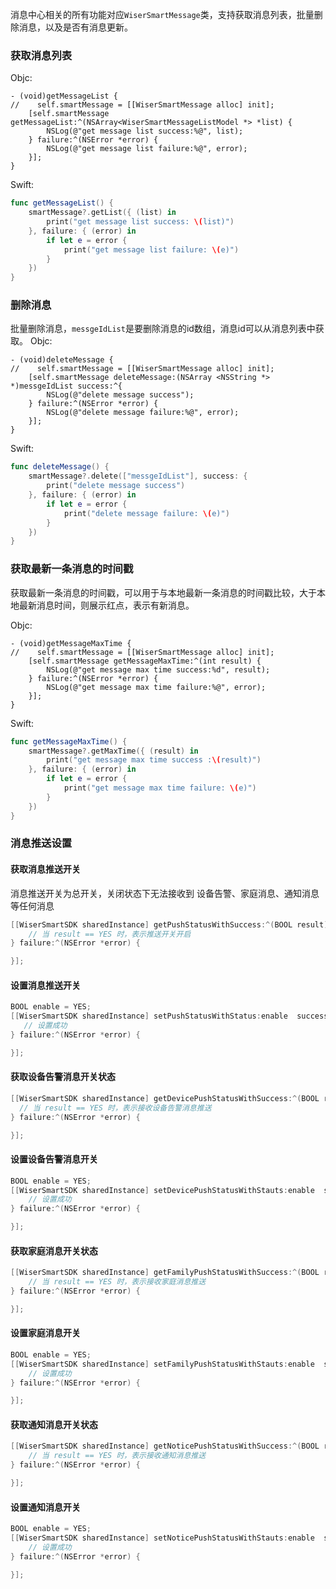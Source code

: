 消息中心相关的所有功能对应`WiserSmartMessage`类，支持获取消息列表，批量删除消息，以及是否有消息更新。

### 获取消息列表

Objc:

```objc
- (void)getMessageList {
//    self.smartMessage = [[WiserSmartMessage alloc] init];
	[self.smartMessage getMessageList:^(NSArray<WiserSmartMessageListModel *> *list) {
		NSLog(@"get message list success:%@", list);
	} failure:^(NSError *error) {
		NSLog(@"get message list failure:%@", error);
	}];
}
```
Swift:

```swift
func getMessageList() {
    smartMessage?.getList({ (list) in
        print("get message list success: \(list)")
    }, failure: { (error) in
        if let e = error {
            print("get message list failure: \(e)")
        }
    })
}
```



### 删除消息

批量删除消息，`messgeIdList`是要删除消息的id数组，消息id可以从消息列表中获取。
Objc:

```objc
- (void)deleteMessage {
//    self.smartMessage = [[WiserSmartMessage alloc] init];
    [self.smartMessage deleteMessage:(NSArray <NSString *> *)messgeIdList success:^{
		NSLog(@"delete message success");
    } failure:^(NSError *error) {
    	NSLog(@"delete message failure:%@", error);
    }];
}
```
Swift:

```swift
func deleteMessage() {
    smartMessage?.delete(["messgeIdList"], success: {
        print("delete message success")
    }, failure: { (error) in
        if let e = error {
            print("delete message failure: \(e)")
        }
    })
}
```



### 获取最新一条消息的时间戳

获取最新一条消息的时间戳，可以用于与本地最新一条消息的时间戳比较，大于本地最新消息时间，则展示红点，表示有新消息。

Objc:

```objc
- (void)getMessageMaxTime {
//    self.smartMessage = [[WiserSmartMessage alloc] init];
	[self.smartMessage getMessageMaxTime:^(int result) {
		NSLog(@"get message max time success:%d", result);
	} failure:^(NSError *error) {
		NSLog(@"get message max time failure:%@", error);
	}];
}
```

Swift:

```swift
func getMessageMaxTime() {
    smartMessage?.getMaxTime({ (result) in
        print("get message max time success :\(result)")
    }, failure: { (error) in
        if let e = error {
            print("get message max time failure: \(e)")
        }
    })
}
```



### 消息推送设置

#### 获取消息推送开关

消息推送开关为总开关，关闭状态下无法接收到 设备告警、家庭消息、通知消息 等任何消息

```objective-c
[[WiserSmartSDK sharedInstance] getPushStatusWithSuccess:^(BOOL result) {
	// 当 result == YES 时，表示推送开关开启
} failure:^(NSError *error) {

}];
```

#### 设置消息推送开关

 ````objective-c
BOOL enable = YES;
[[WiserSmartSDK sharedInstance] setPushStatusWithStatus:enable  success:^{
	// 设置成功
} failure:^(NSError *error) {

}];
 ````

#### 获取设备告警消息开关状态

```objective-c
[[WiserSmartSDK sharedInstance] getDevicePushStatusWithSuccess:^(BOOL result) {
  // 当 result == YES 时，表示接收设备告警消息推送
} failure:^(NSError *error) {

}];
```

#### 设置设备告警消息开关

````objective-c
BOOL enable = YES;
[[WiserSmartSDK sharedInstance] setDevicePushStatusWithStauts:enable  success:^{
	// 设置成功
} failure:^(NSError *error) {

}];
````

#### 获取家庭消息开关状态

```objective-c
[[WiserSmartSDK sharedInstance] getFamilyPushStatusWithSuccess:^(BOOL result) {
	// 当 result == YES 时，表示接收家庭消息推送
} failure:^(NSError *error) {

}];
```

#### 设置家庭消息开关

```objective-c
BOOL enable = YES;
[[WiserSmartSDK sharedInstance] setFamilyPushStatusWithStauts:enable  success:^{
	// 设置成功
} failure:^(NSError *error) {

}];
```

#### 获取通知消息开关状态

```objective-c
[[WiserSmartSDK sharedInstance] getNoticePushStatusWithSuccess:^(BOOL result) {
	// 当 result == YES 时，表示接收通知消息推送
} failure:^(NSError *error) {

}];
```

#### 设置通知消息开关

```objective-c
BOOL enable = YES;
[[WiserSmartSDK sharedInstance] setNoticePushStatusWithStauts:enable  success:^{
	// 设置成功
} failure:^(NSError *error) {

}];
```
